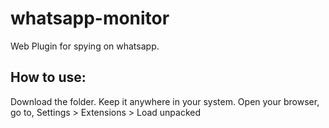# whatsapp-monitor
Web Plugin for spying on whatsapp. 
## How to use:
Download the folder. Keep it anywhere in your system.
Open your browser, go to, Settings > Extensions > Load unpacked
